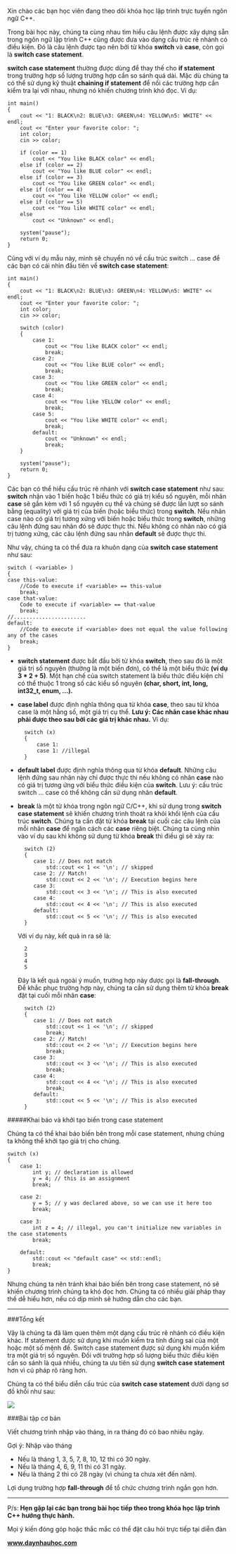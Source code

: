 Xin chào các bạn học viên đang theo dõi khóa học lập trình trực tuyến ngôn ngữ C++.

Trong bài học này, chúng ta cùng nhau tìm hiểu câu lệnh được xây dựng sẵn trong ngôn ngữ lập trình C++ cũng được đưa vào dạng cấu trúc rẽ nhánh có điều kiện. Đó là câu lệnh được tạo nên bởi từ khóa **switch** và **case**, còn gọi là **switch case statement**.

**switch case statement** thường được dùng để thay thế cho **if statement** trong trường hợp số lượng trường hợp cần so sánh quá dài. Mặc dù chúng ta có thể sử dụng kỹ thuật **chaining if statement** để nối các trường hợp cần kiểm tra lại với nhau, nhưng nó khiến chương trình khó đọc. Ví dụ:

	int main()
	{
		cout << "1: BLACK\n2: BLUE\n3: GREEN\n4: YELLOW\n5: WHITE" << endl;
		cout << "Enter your favorite color: ";
		int color;
		cin >> color;

		if (color == 1)
			cout << "You like BLACK color" << endl;
		else if (color == 2)
			cout << "You like BLUE color" << endl;
		else if (color == 3)
			cout << "You like GREEN color" << endl;
		else if (color == 4)
			cout << "You like YELLOW color" << endl;
		else if (color == 5)
			cout << "You like WHITE color" << endl;
		else
			cout << "Unknown" << endl;

		system("pause");
		return 0;
	}

Cũng với ví dụ mẫu này, mình sẽ chuyển nó về cấu trúc switch ... case để các bạn có cái nhìn đầu tiên về **switch case statement**:

	int main()	
	{
		cout << "1: BLACK\n2: BLUE\n3: GREEN\n4: YELLOW\n5: WHITE" << endl;
		cout << "Enter your favorite color: ";
		int color;
		cin >> color;

		switch (color)
		{
			case 1:
				cout << "You like BLACK color" << endl;
				break;
			case 2:
				cout << "You like BLUE color" << endl;
				break;
			case 3:
				cout << "You like GREEN color" << endl;
				break;
			case 4:
				cout << "You like YELLOW color" << endl;
				break;
			case 5:
				cout << "You like WHITE color" << endl;
				break;
			default:
				cout << "Unknown" << endl;
				break;
		}

		system("pause");
		return 0;
	}

Các bạn có thể hiểu cấu trúc rẽ nhánh với **switch case statement** như sau: **switch** nhận vào 1 biến hoặc 1 biểu thức có giá trị kiểu số nguyên, mỗi nhãn **case** sẽ gắn kèm với 1 số nguyên cụ thể và chúng sẽ được lần lượt so sánh bằng (equality) với giá trị của biến (hoặc biểu thức) trong **switch**. Nếu nhãn case nào có giá trị tương xứng với biến hoặc biểu thức trong **switch**, những câu lệnh đứng sau nhãn đó sẽ được thực thi. Nếu không có nhãn nào có giá trị tương xứng, các câu lệnh đứng sau nhãn **default** sẽ được thực thi.

Như vậy, chúng ta có thể đưa ra khuôn dạng của **switch case statement** như sau:

	switch ( <variable> ) 
	{
	case this-value:
		//Code to execute if <variable> == this-value
		break;
	case that-value:
		Code to execute if <variable> == that-value
		break;
	//.......................
	default:
		//Code to execute if <variable> does not equal the value following any of the cases
		break;
	}

- **switch statement** được bắt đầu bởi từ khóa **switch**, theo sau đó là một giá trị số nguyên (thường là một biến đơn), có thể là một biểu thức **(ví dụ 3 * 2 + 5)**. Một hạn chế của switch statement là biểu thức điều kiện chỉ có thể thuộc 1 trong số các kiểu số nguyên **(char, short, int, long, int32_t, enum, ...).**
- **case label** được định nghĩa thông qua từ khóa **case**, theo sau từ khóa case là một hằng số, một giá trị cụ thể. **Lưu ý: Các nhãn case khác nhau phải được theo sau bởi các giá trị khác nhau.** Ví dụ:

		switch (x)
		{
			case 1:
			case 1: //illegal
		}

- **default label** được định nghĩa thông qua từ khóa **default**. Những câu lệnh đứng sau nhãn này chỉ được thực thi nếu không có nhãn **case** nào có giá trị tương ứng với biểu thức điều kiện của **switch**. Lưu ý: cấu trúc switch ... case có thể không cần sử dụng nhãn **default**.

- **break** là một từ khóa trong ngôn ngữ C/C++, khi sử dụng trong **switch case statement** sẽ khiến chương trình thoát ra khỏi khối lệnh của cấu trúc **switch**. Chúng ta cần đặt từ khóa **break** tại cuối các câu lệnh của mỗi nhãn **case** để ngăn cách các **case** riêng biệt. Chúng ta cùng nhìn vào ví dụ sau khi không sử dụng từ khóa **break** thì điều gì sẽ xảy ra:

		switch (2)
		{
		   case 1: // Does not match
		       std::cout << 1 << '\n'; // skipped
		   case 2: // Match!
		       std::cout << 2 << '\n'; // Execution begins here
		   case 3:
		       std::cout << 3 << '\n'; // This is also executed
		   case 4:
		       std::cout << 4 << '\n'; // This is also executed
		   default:
		       std::cout << 5 << '\n'; // This is also executed
		}

	Với ví dụ này, kết quả in ra sẽ là:

		2
		3
		4
		5

	Đây là kết quả ngoài ý muốn, trường hợp này được gọi là **fall-through**. Để khắc phục trường hợp này, chúng ta cần sử dụng thêm từ khóa **break** đặt tại cuối mỗi nhãn **case**:

		switch (2)
		{
		   case 1: // Does not match
		       std::cout << 1 << '\n'; // skipped
			   break;
		   case 2: // Match!
		       std::cout << 2 << '\n'; // Execution begins here
		   	   break;
		   case 3:
		       std::cout << 3 << '\n'; // This is also executed
			   break;
		   case 4:
		       std::cout << 4 << '\n'; // This is also executed
			   break;
		   default:
		       std::cout << 5 << '\n'; // This is also executed
		}

#####Khai báo và khởi tạo biến trong case statement

Chúng ta có thể khai báo biến bên trong mỗi case statement, nhưng chúng ta không thể khởi tạo giá trị cho chúng.

	switch (x)
	{
	    case 1:
	        int y; // declaration is allowed
	        y = 4; // this is an assignment
	        break;
	 
	    case 2:
	        y = 5; // y was declared above, so we can use it here too
	        break;
	 
	    case 3:
	        int z = 4; // illegal, you can't initialize new variables in the case statements
	        break;
	 
	    default:
	        std::cout << "default case" << std::endl;
	        break;
	}

Nhưng chúng ta nên tránh khai báo biến bên trong case statement, nó sẽ khiến chương trình chúng ta khó đọc hơn. Chúng ta có nhiều giải pháp thay thế dễ hiểu hơn, nếu có dịp mình sẽ hướng dẫn cho các bạn.

----------------------

###Tổng kết

Vậy là chúng ta đã làm quen thêm một dạng cấu trúc rẽ nhánh có điều kiện khác. If statement được sử dụng khi muốn kiểm tra tính đúng sai của một hoặc một số mệnh đề. Switch case statement được sử dụng khi muốn kiểm tra một giá trị số nguyên. Đối với trường hợp số lượng biểu thức điều kiện cần so sánh là quá nhiều, chúng ta ưu tiên sử dụng **switch case statement** hơn vì cú pháp rõ ràng hơn.

Chúng ta có thể biểu diễn cấu trúc của **switch case statement** dưới dạng sơ đồ khối như sau:

![](0.png)

###Bài tập cơ bản

Viết chương trình nhập vào tháng, in ra tháng đó có bao nhiêu ngày.

Gợi ý: Nhập vào tháng

- Nếu là tháng 1, 3, 5, 7, 8, 10, 12 thì có 30 ngày.
- Nếu là tháng 4, 6, 9, 11 thì có 31 ngày.
- Nếu là tháng 2 thì có 28 ngày (vì chúng ta chưa xét đến năm).

Lợi dụng trường hợp **fall-through** để tổ chức chương trình ngắn gọn hơn.

--------------------------------------

P/s: **Hẹn gặp lại các bạn trong bài học tiếp theo trong khóa học lập trình C++ hướng thực hành.**


Mọi ý kiến đóng góp hoặc thắc mắc có thể đặt câu hỏi trực tiếp tại diễn đàn 

**www.daynhauhoc.com**
